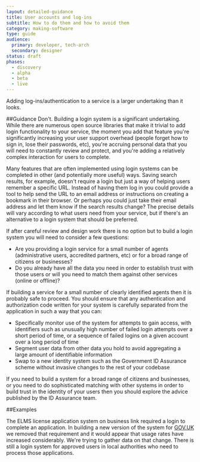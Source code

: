 ```yaml
---
layout: detailed-guidance
title: User accounts and log-ins
subtitle: How to do them and how to avoid them
category: making-software
type: guide
audience:
  primary: developer, tech-arch
  secondary: designer
status: draft
phases:
  - discovery
  - alpha
  - beta
  - live
---
```


Adding log-ins/authentication to a service is a larger undertaking than it looks.

##Guidance
Don't. Building a login system is a significant undertaking. While there are numerous open source libraries that make it trivial to add login functionality to your service, the moment you add that feature you're significantly increasing your user support overhead (people forget how to sign in, lose their passwords, etc), you're accruing personal data that you will need to constantly review and protect, and you're adding a relatively complex interaction for users to complete.

Many features that are often implemented using login systems can be completed in other (and potentially more useful) ways. Saving search results, for example, doesn't require a login but just a way of helping users remember a specific URL. Instead of having them log in you could provide a tool to help send the URL to an email address or instructions on creating a bookmark in their browser. Or perhaps you could just take their email address and let them know if the search results change? The precise details will vary according to what users need from your service, but if there's an alternative to a login system that should be preferred.

If after careful review and design work there is no option but to build a login system you will need to consider a few questions:

* Are you providing a login service for a small number of agents (administrative users, accredited partners, etc) or for a broad range of citizens or businesses?
* Do you already have all the data you need in order to establish trust with those users or will you need to match them against other services (online or offline)?

If building a service for a small number of clearly identified agents then it is probably safe to proceed. You should ensure that any authentication and authorization code written for your system is carefully separated from the application in such a way that you can:

* Specifically monitor use of the system for attempts to gain access, with identifiers such as unusually high number of failed login attempts over a short period of time, or a sequence of failed logins on a given account over a long period of time
* Segment user data from other data you hold to avoid aggregating a large amount of identifiable information
* Swap to a new identity system such as the Government ID Assurance scheme without invasive changes to the rest of your codebase

If you need to build a system for a broad range of citizens and businesses, or you need to do sophisticated matching with other systems in order to build trust in the identity of your users then you should explore the advice published by the ID Assurance team.

##Examples

The ELMS license application system on business link required a login to complete an application. In building a new version of the system for [GOV.UK](https://www.gov.uk/browse/business/licences) we removed that requirement and it would appear that usage rates have increased considerably. We're trying to gather data on that change. There is still a login system for approved users in local authorities who need to process those applications.
